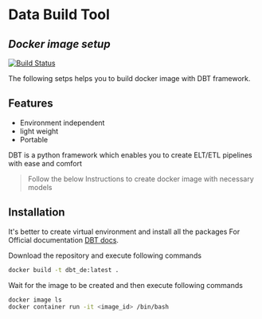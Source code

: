 # Data Build Tool
## _Docker image setup_


[![Build Status](https://travis-ci.org/joemccann/dillinger.svg?branch=master)](https://travis-ci.org/joemccann/dillinger)

The following setps helps you to build docker image with DBT framework.


## Features

- Environment independent
- light weight
- Portable


DBT is a python framework which enables you to create ELT/ETL pipelines with ease and comfort

> Follow the below Instructions
> to create docker image with necessary models 
>

## Installation

It's better to create virtual environment and install all the packages
For Official documentation [DBT docs](https://docs.getdbt.com/).

Download the repository and execute following commands

```sh
docker build -t dbt_de:latest .
```

Wait for the image to be created and then execute following commands

```sh
docker image ls
docker container run -it <image_id> /bin/bash
```